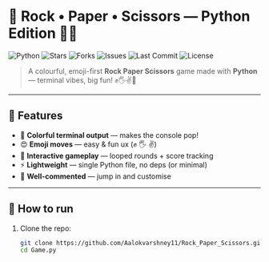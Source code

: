 # 🎉 Rock • Paper • Scissors — Python Edition 🐍✨

![Python](https://img.shields.io/badge/Python-3.11-blue?logo=python&style=for-the-badge) ![Stars](https://img.shields.io/githubAalokvarshney11/Rock_Paper_Scissorsstyle=for-the-badge) ![Forks](https://img.shields.io/github/forks/Aalokvarshney11/Rock_Paper_Scissorsstyle=for-the-badge) ![Issues](https://img.shields.io/github/issues/Aalokvarshney11/Rock_Paper_Scissorsstyle=for-the-badge) ![Last Commit](https://img.shields.io/github/last-commit/Aalokvarshney11/Rock_Paper_Scissorsstyle=for-the-badge) ![License](https://img.shields.io/github/license/Aalokvarshney11/Rock_Paper_Scissorsstyle=for-the-badge)

> A colourful, emoji-first **Rock Paper Scissors** game made with **Python** — terminal vibes, big fun! ✊🖐️✌️🎨

---

## 🌟 Features
- 🌈 **Colorful terminal output** — makes the console pop!  
- 😍 **Emoji moves** — easy & fun ux (✊ 🖐️ ✌️)  
- 🔁 **Interactive gameplay** — looped rounds + score tracking  
- ⚡ **Lightweight** — single Python file, no deps (or minimal)  
- 🧩 **Well-commented** — jump in and customise

---

## 🚀 How to run
1. Clone the repo:
   ```bash
   git clone https://github.com/Aalokvarshney11/Rock_Paper_Scissors.git
   cd Game.py

